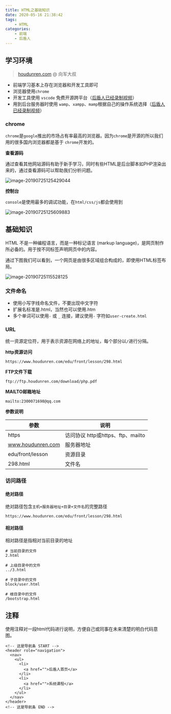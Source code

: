 ```yaml
---
title: HTML之基础知识
date: 2020-05-16 21:38:42
tags: 
    - HTML
categories: 
    - 前端
    - 后盾人
---
```

## 学习环境

> [houdunren.com](https://www.houdunren.com/) @ 向军大叔

- 前端学习基本上存在浏览器和开发工具即可
- 浏览器使用`chrome`
- 开发工具使用 `vscode` 免费开源跨平台（[后盾人已经录制视频](https://www.houdunren.com/edu/front/lesson/263)）
- 用到后台服务器时使用 `wamp`、`xampp`、`mamp`根据自己的操作系统选择（[后盾人已经录制视频](https://www.houdunren.com/edu/front/system/3)）

### chrome

`chrome`是`google`推出的市场占有率最高的浏览器。因为`chrome`是开源的所以我们用的很多国内浏览器都是基于 `chrome`开发的。

**查看源码**

通过查看其他网站源码有助于新手学习，同时有些HTML是后台脚本如PHP渲染出来的，通过查看源码可以帮助我们分析问题。

![image-20190725125429044](http://houdunren.gitee.io/note/assets/img/image-20190725125429044.f4b244a7.png)

**控制台**

`console`是使用最多的调试功能，在`html/css/js`都会使用到

![image-20190725125609883](http://houdunren.gitee.io/note/assets/img/image-20190725125609883.88bdad58.png)

## 基础知识

HTML 不是一种编程语言，而是一种标记语言 (markup language)，是网页制作所必备的。用于按不同标签声明网页中的内容。

通过下图我们可以看到，一个网页是由很多区域组合构成的，即使用HTML标签布局。

![image-20190725115528125](http://houdunren.gitee.io/note/assets/img/image-20190725115528125.cb1c451b.png)

### 文件命名

- 使用小写字线命名文件，不要出现中文字符
- 扩展名标准是.html，当然也可以使用.htm
- 多个单词可以使用`-` 或 `_` 连接，建议使用`-` 字符如`user-create.html`

### URL

统一资源定位符，用于表示资源在网络上的地址，每个部分以`/`进行分隔。

**http资源访问**

```text
https://www.houdunren.com/edu/front/lesson/298.html
```

**FTP文件下载**

```text
ftp://ftp.houdunren.com/download/php.pdf
```

**MAILTO邮箱地址**

```text
mailto:2300071698@qq.com
```

**参数说明**

| 参数              | 说明                              |
| ----------------- | --------------------------------- |
| https             | 访问协议 http或https、ftp、mailto |
| www.houdunren.com | 服务器地址                        |
| edu/front/lesson  | 资源目录                          |
| 298.html          | 文件名                            |

### 访问路径

#### 绝对路径

绝对路径包含`主机+服务器地址+目录+文件名`的完整路径

```text
https://www.houdunren.com/edu/front/lesson/298.html
```

#### 相对路径

相对路径是指相对当前目录的地址

```text
# 当前目录的文件
2.html

# 上级目录中的文件
../3.html

# 子目录中的文件
block/user.html

# 根目录中的文件
/bootstrap.html
```

## 注释

使用注释对一段html代码进行说明，方便自己或同事在未来清楚的明白代码意图。

```text
<!-- 这是导航条 START -->
<header role="navigation">
  <nav>
    <ul>
      <li>
      	<a href="">后盾人首页</a>
      </li>
      <li>
      	<a href="">系统课程</a>
      </li>
    </ul>
  </nav>
</header>
<!-- 这是导航条 END -->
```
